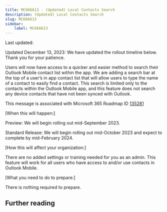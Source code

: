 ```yaml
---
title: MC666613 - (Updated) Local Contacts Search
description: (Updated) Local Contacts Search
slug: MC666613
sidebar:
    label: MC666613
---
```



Last updated: 

<p style="">Updated December 13, 2023: We have updated the rollout timeline below. Thank you for your patience.</p><p style="">Users will now have access to a quicker and easier method to search their Outlook Mobile contact list within the app. We are adding a search bar at the top of a user’s in app contact list that will allow users to type the name of a contact to easily find a contact. This search is limited only to the contacts within the Outlook Mobile app, and this feature does not search any device contacts that have not been synced with Outlook.&nbsp;</p>
<p>This message is associated with Microsoft 365 Roadmap ID <a href="https://www.microsoft.com/microsoft-365/roadmap?filters=&amp;searchterms=135281" target="_blank">135281</a></p>
<p>[When this will happen:]</p>

<p>Preview: We will begin rolling out mid-September 2023.<br></p><p>Standard Release: We will begin rolling out mid-October 2023 and expect to complete by mid-February 2024.</p>

<p>[How this will affect your organization:]</p>

<p>There are no added settings or training needed for you as an admin. This feature will work for all users who have access to and/or use contacts in Outlook Mobile.&nbsp;</p>
<p>[What you need to do to prepare:]</p>
<p>There is nothing required to prepare.</p>

## Further reading
